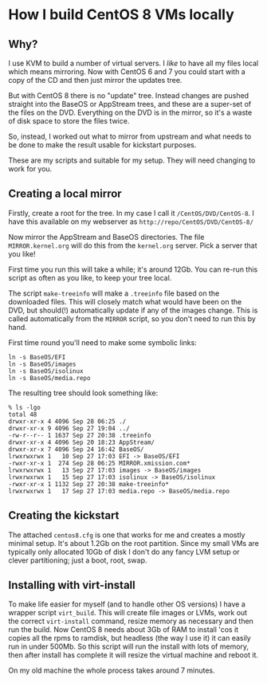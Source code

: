 # How I build CentOS 8 VMs locally

## Why?
I use KVM to build a number of virtual servers.  I _like_ to have all
my files local which means mirroring.  Now with CentOS 6 and 7 you
could start with a copy of the CD and then just mirror the updates tree.

But with CentOS 8 there is no "update" tree.  Instead changes are
pushed straight into the BaseOS or AppStream trees, and these are
a super-set of the files on the DVD.  Everything on the DVD is in the
mirror, so it's a waste of disk space to store the files twice.

So, instead, I worked out what to mirror from upstream and what needs to
be done to make the result usable for kickstart purposes.

These are my scripts and suitable for my setup.  They will need changing
to work for you.

## Creating a local mirror

Firstly, create a root for the tree.  In my case I call it `/CentOS/DVD/CentOS-8`.   I have this available on my webserver as `http://repo/CentOS/DVD/CentOS-8/`


Now mirror the AppStream and BaseOS directories.  The file `MIRROR.kernel.org`
will do this from the `kernel.org` server.  Pick a server that you like!

First time you run this will take a while; it's around 12Gb.  You can
re-run this script as often as you like, to keep your tree local.

The script `make-treeinfo` will make a `.treeinfo` file based on the
downloaded files.  This will closely match what would have been on
the DVD, but should(!) automatically update if any of the images change.
This is called automatically from the `MIRROR` script, so you don't need
to run this by hand.

First time round you'll need to make some symbolic links:

```
ln -s BaseOS/EFI
ln -s BaseOS/images
ln -s BaseOS/isolinux
ln -s BaseOS/media.repo
```

The resulting tree should look something like:

```
% ls -lgo
total 48
drwxr-xr-x 4 4096 Sep 28 06:25 ./
drwxr-xr-x 9 4096 Sep 27 19:04 ../
-rw-r--r-- 1 1637 Sep 27 20:38 .treeinfo
drwxr-xr-x 4 4096 Sep 20 18:23 AppStream/
drwxr-xr-x 7 4096 Sep 24 16:42 BaseOS/
lrwxrwxrwx 1   10 Sep 27 17:03 EFI -> BaseOS/EFI
-rwxr-xr-x 1  274 Sep 28 06:25 MIRROR.xmission.com*
lrwxrwxrwx 1   13 Sep 27 17:03 images -> BaseOS/images
lrwxrwxrwx 1   15 Sep 27 17:03 isolinux -> BaseOS/isolinux
-rwxr-xr-x 1 1132 Sep 27 20:38 make-treeinfo*
lrwxrwxrwx 1   17 Sep 27 17:03 media.repo -> BaseOS/media.repo
```

## Creating the kickstart

The attached `centos8.cfg` is one that works for me and creates a
mostly minimal setup.   It's about 1.2Gb on the root partition.
Since my small VMs are typically only allocated 10Gb of disk I don't
do any fancy LVM setup or clever partitioning; just a boot, root, swap.

## Installing with virt-install

To make life easier for myself (and to handle other OS versions) I
have a wrapper script `virt_build`.  This will create file images or
LVMs, work out the correct `virt-install` command, resize memory as
necessary and then run the build.  Now CentOS 8 needs about 3Gb of
RAM to install 'cos it copies all the rpms to ramdisk, but headless (the
way I use it) it can easily run in under 500Mb.  So this script will
run the install with lots of memory, then after install has complete
it will resize the virtual machine and reboot it.

On my old machine the whole process takes around 7 minutes.
